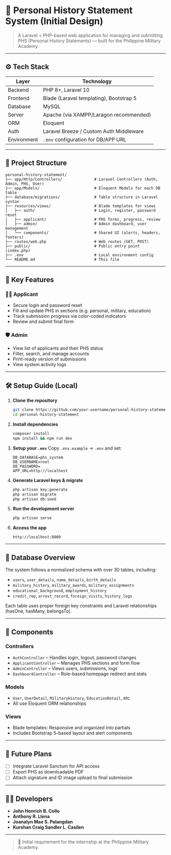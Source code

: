 # 📝 Personal History Statement System  (Initial Design)
> A Laravel + PHP-based web application for managing and submitting PHS (Personal History Statements) — built for the Philippine Military Academy.

---

## ⚙️ Tech Stack

| Layer      | Technology          |
|------------|---------------------|
| Backend    | PHP 8+, Laravel 10  |
| Frontend   | Blade (Laravel templating), Bootstrap 5 |
| Database   | MySQL               |
| Server     | Apache (via XAMPP/Laragon recommended) |
| ORM        | Eloquent            |
| Auth       | Laravel Breeze / Custom Auth Middleware |
| Environment| `.env` configuration for DB/APP URL     |

---

## 📁 Project Structure

```text
personal-history-statement/
├── app/Http/Controllers/              # Laravel Controllers (Auth, Admin, PHS, User)
├── app/Models/                        # Eloquent Models for each DB table
├── database/migrations/               # Table structure in Laravel syntax
├── resources/views/                   # Blade templates for views
│   ├── auth/                          # Login, register, password reset
│   ├── applicant/                     # PHS forms, progress, review
│   ├── admin/                         # Admin dashboard, user management
│   └── components/                    # Shared UI (alerts, headers, footers)
├── routes/web.php                     # Web routes (GET, POST)
├── public/                            # Public entry point (index.php)
├── .env                               # Local environment config
└── README.md                          # This file
```

---

## 🚀 Key Features

### 👨‍🎓 Applicant
- Secure login and password reset
- Fill and update PHS in sections (e.g. personal, military, education)
- Track submission progress via color-coded indicators
- Review and submit final form

### 🛡️ Admin
- View list of applicants and their PHS status
- Filter, search, and manage accounts
- Print-ready version of submissions
- View system activity logs

---

## 🛠️ Setup Guide (Local)

1. **Clone the repository**
   ```bash
   git clone https://github.com/your-username/personal-history-statement.git
   cd personal-history-statement
   ```

2. **Install dependencies**
   ```bash
   composer install
   npm install && npm run dev
   ```

3. **Setup your `.env`**
   Copy `.env.example` → `.env` and set:
   ```dotenv
   DB_DATABASE=phs_system
   DB_USERNAME=root
   DB_PASSWORD=
   APP_URL=http://localhost
   ```

4. **Generate Laravel keys & migrate**
   ```bash
   php artisan key:generate
   php artisan migrate
   php artisan db:seed
   ```

5. **Run the development server**
   ```bash
   php artisan serve
   ```

6. **Access the app**
   ```
   http://localhost:8000
   ```

---

## 📖 Database Overview

The system follows a normalized schema with over 30 tables, including:

- `users`, `user_details`, `name_details`, `birth_details`
- `military_history`, `military_awards`, `military_assignments`
- `educational_background`, `employment_history`
- `credit_rep`, `arrest_record`, `foreign_visits`, `history_logs`

Each table uses proper foreign key constraints and Laravel relationships (hasOne, hasMany, belongsTo).

---

## 🧩 Components

### Controllers
- `AuthController` – Handles login, logout, password changes
- `ApplicantController` – Manages PHS sections and form flow
- `AdminController` – Views users, submissions, logs
- `DashboardController` – Role-based homepage redirect and stats

### Models
- `User`, `UserDetail`, `MilitaryHistory`, `EducationDetail`, etc.
- All use Eloquent ORM relationships

### Views
- Blade templates: Responsive and organized into partials
- Includes Bootstrap 5-based layout and alert components

---

## 🎯 Future Plans

- [ ] Integrate Laravel Sanctum for API access
- [ ] Export PHS as downloadable PDF
- [ ] Attach signature and ID image upload to final submission

---

## 👨‍💻 Developers

- **John Henrich B. Collo**
- **Anthony R. Llena**
- **Joanalyn Mae S. Palangdan**
- **Kurshan Craig Sandler L. Casilen**

---

> 📌 Initial requirement for the internship at the Philippine Military Academy.

